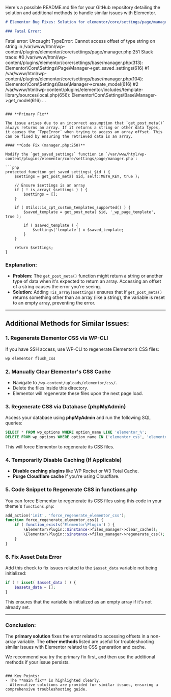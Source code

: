 Here's a possible README.md file for your GitHub repository detailing the solution and additional methods to handle similar issues with Elementor.

```md
# Elementor Bug Fixes: Solution for elementor/core/settings/page/manager.php:250

### Fatal Error:

```
Fatal error: Uncaught TypeError: Cannot access offset of type string on string in /var/www/html/wp-content/plugins/elementor/core/settings/page/manager.php:251 Stack trace: 
#0 /var/www/html/wp-content/plugins/elementor/core/settings/base/manager.php(313): Elementor\Core\Settings\Page\Manager->get_saved_settings(616) 
#1 /var/www/html/wp-content/plugins/elementor/core/settings/base/manager.php(104): Elementor\Core\Settings\Base\Manager->create_model(616) 
#2 /var/www/html/wp-content/plugins/elementor/includes/template-library/sources/local.php(656): Elementor\Core\Settings\Base\Manager->get_model(616)
...
```

### **Primary Fix**

The issue arises due to an incorrect assumption that `get_post_meta()` always returns an array. If it returns a string or other data types, it causes the `TypeError` when trying to access an array offset. This can be fixed by ensuring the retrieved data is an array.

#### **Code Fix (manager.php:250)**

Modify the `get_saved_settings` function in `/var/www/html/wp-content/plugins/elementor/core/settings/page/manager.php`:

```php
protected function get_saved_settings( $id ) {
    $settings = get_post_meta( $id, self::META_KEY, true );

    // Ensure $settings is an array
    if ( ! is_array( $settings ) ) {
        $settings = [];
    }

    if ( Utils::is_cpt_custom_templates_supported() ) {
        $saved_template = get_post_meta( $id, '_wp_page_template', true );

        if ( $saved_template ) {
            $settings['template'] = $saved_template;
        }
    }

    return $settings;
}
```

### **Explanation:**

- **Problem:** The `get_post_meta()` function might return a string or another type of data when it's expected to return an array. Accessing an offset of a string causes the error you're seeing.
- **Solution:** Adding `!is_array($settings)` ensures that if `get_post_meta()` returns something other than an array (like a string), the variable is reset to an empty array, preventing the error.

---

## Additional Methods for Similar Issues:

### 1. **Regenerate Elementor CSS via WP-CLI**

If you have SSH access, use WP-CLI to regenerate Elementor’s CSS files:

```bash
wp elementor flush_css
```

### 2. **Manually Clear Elementor's CSS Cache**

- Navigate to `/wp-content/uploads/elementor/css/`.
- Delete the files inside this directory.
- Elementor will regenerate these files upon the next page load.

### 3. **Regenerate CSS via Database (phpMyAdmin)**

Access your database using **phpMyAdmin** and run the following SQL queries:

```sql
SELECT * FROM wp_options WHERE option_name LIKE 'elementor_%';
DELETE FROM wp_options WHERE option_name IN ('elementor_css', 'elementor_data');
```

This will force Elementor to regenerate its CSS files.

### 4. **Temporarily Disable Caching (If Applicable)**

- **Disable caching plugins** like WP Rocket or W3 Total Cache.
- **Purge Cloudflare cache** if you're using Cloudflare.

### 5. **Code Snippet to Regenerate CSS in functions.php**

You can force Elementor to regenerate its CSS files using this code in your theme's `functions.php`:

```php
add_action('init', 'force_regenerate_elementor_css');
function force_regenerate_elementor_css() {
    if ( function_exists('Elementor\Plugin') ) {
        \Elementor\Plugin::$instance->files_manager->clear_cache();
        \Elementor\Plugin::$instance->files_manager->regenerate_css();
    }
}
```

### 6. **Fix Asset Data Error**

Add this check to fix issues related to the `$asset_data` variable not being initialized:

```php
if ( ! isset( $asset_data ) ) {
    $assets_data = [];
}
```

This ensures that the variable is initialized as an empty array if it's not already set.

---

### Conclusion:
The **primary solution** fixes the error related to accessing offsets in a non-array variable. The **other methods** listed are useful for troubleshooting similar issues with Elementor related to CSS generation and cache.

We recommend you try the primary fix first, and then use the additional methods if your issue persists.
```

### Key Points:
- The **main fix** is highlighted clearly.
- Alternative solutions are provided for similar issues, ensuring a comprehensive troubleshooting guide.
